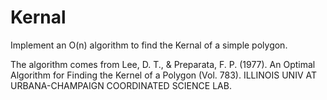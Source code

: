 # Kernal
Implement an O(n) algorithm to find the Kernal of a simple polygon.

The algorithm comes from
Lee, D. T., & Preparata, F. P. (1977). An Optimal Algorithm for Finding the Kernel of a Polygon (Vol. 783). ILLINOIS UNIV AT URBANA-CHAMPAIGN COORDINATED SCIENCE LAB.
